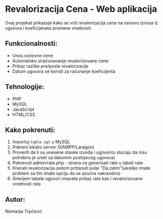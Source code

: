 # Revalorizacija Cena - Web aplikacija

Ovaj projekat prikazuje kako se vrši revalorizacija cena na osnovu iznosa iz ugovora i koeficijenata promene vrednosti.

## Funkcionalnosti:

- Unos osnovne cene
- Automatsko izračunavanje revalorizovane cene
- Prikaz razlike pre/posle revalorizacije
- Datum ugovora se koristi za računanje koeficijenta

## Tehnologije:

- PHP
- MySQL
- JavaScript
- HTML/CSS

## Kako pokrenuti:

1. Importuj `table.sql` u MySQL
2. Pokreni lokalni server (XAMPP/Laragon)
3. Proveriti da li su unesene stavke izvoda i ugovori(u slucaju da nisu potrebno je uneti sa datumim postojeceg ugovora)
4. Pokrenuti admin/rate.php - strana ce generisati rate u tabeli rate
5. Kreirati revalorizaciju potom pritisnuti polje "Da,zelim"(ukoliko imate problem sa tim imate opciju da se azurira nakrandno)
6. Sirenjem tabele ugovori imacete prikaz rata kao i revalorizovane vrednosti rata
   
## Autor:

Nemanja Trpčević
